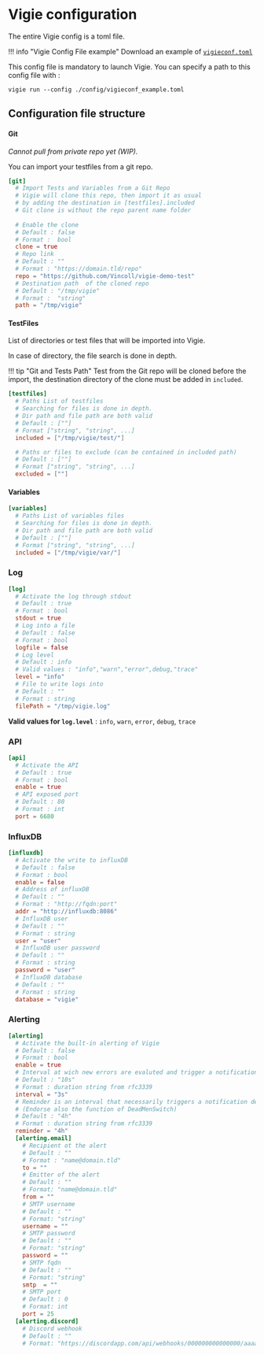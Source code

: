 # Vigie configuration

The entire Vigie config is a toml file.

!!! info "Vigie Config File example"
    Download an example of [`vigieconf.toml`](https://raw.githubusercontent.com/Vincoll/vigie/master/vigieconf.toml)

This config file is mandatory to launch Vigie. You can specify a path to this config file with :

`vigie run --config ./config/vigieconf_example.toml`

## Configuration file structure

#### Git

_Cannot pull from private repo yet (WIP)._

You can import your testfiles from a git repo.

```toml
[git]
  # Import Tests and Variables from a Git Repo
  # Vigie will clone this repo, then import it as usual
  # by adding the destination in [testfiles].included
  # Git clone is without the repo parent name folder
  
  # Enable the clone
  # Default : false
  # Format :  bool
  clone = true
  # Repo link
  # Default : ""
  # Format : "https://domain.tld/repo"
  repo = "https://github.com/Vincoll/vigie-demo-test"
  # Destination path  of the cloned repo 
  # Default : "/tmp/vigie"
  # Format :  "string"
  path = "/tmp/vigie"
```



#### TestFiles

List of directories or test files that will be imported into Vigie.

In case of directory, the file search is done in depth.


!!! tip "Git and Tests Path"
    Test from the Git repo will be cloned before the import, the destination directory of the clone must be added in `included`.

```toml
[testfiles]
  # Paths List of testfiles
  # Searching for files is done in depth.
  # Dir path and file path are both valid
  # Default : [""]
  # Format ["string", "string", ...]
  included = ["/tmp/vigie/test/"]

  # Paths or files to exclude (can be contained in included path)
  # Default : [""]
  # Format ["string", "string", ...]
  excluded = [""]

```

#### Variables

```toml
[variables]
  # Paths List of variables files
  # Searching for files is done in depth.
  # Dir path and file path are both valid
  # Default : [""]
  # Format ["string", "string", ...]
  included = ["/tmp/vigie/var/"]
```


### Log

```toml
[log]
  # Activate the log through stdout
  # Default : true
  # Format : bool
  stdout = true
  # Log into a file
  # Default : false
  # Format : bool
  logfile = false
  # Log level
  # Default : info
  # Valid values : "info","warn","error",debug,"trace"
  level = "info"
  # File to write logs into
  # Default : ""
  # Format : string
  filePath = "/tmp/vigie.log"

```

**Valid values for `log.level`** : `info`, `warn`, `error`, `debug`, `trace`

### API

```toml
[api]
  # Activate the API
  # Default : true
  # Format : bool
  enable = true
  # API exposed port
  # Default : 80
  # Format : int 
  port = 6680
```

### InfluxDB

```toml
[influxdb]
  # Activate the write to influxDB
  # Default : false
  # Format : bool
  enable = false
  # Address of influxDB 
  # Default : ""
  # Format : "http://fqdn:port" 
  addr = "http://influxdb:8086"
  # InfluxDB user 
  # Default : ""
  # Format : string
  user = "user"
  # InfluxDB user password 
  # Default : ""
  # Format : string
  password = "user"
  # InfluxDB database 
  # Default : ""
  # Format : string
  database = "vigie"
```

### Alerting

```toml
[alerting]
  # Activate the built-in alerting of Vigie
  # Default : false
  # Format : bool
  enable = true
  # Interval at wich new errors are evaluted and trigger a notification (if any changes)
  # Default : "10s"
  # Format : duration string from rfc3339
  interval = "3s"
  # Reminder is an interval that necessarily triggers a notification describing the current state of the X Vigie state.
  # (Endorse also the function of DeadMenSwitch)
  # Default : "4h"
  # Format : duration string from rfc3339
  reminder = "4h"
  [alerting.email]
    # Recipient ot the alert
    # Default : ""
    # Format : "name@domain.tld"
    to = ""
    # Emitter of the alert
    # Default : ""
    # Format: "name@domain.tld"
    from = ""
    # SMTP username
    # Default : ""
    # Format: "string"
    username = ""
    # SMTP password
    # Default : ""
    # Format: "string"
    password = ""
    # SMTP fqdn
    # Default : ""
    # Format: "string"
    smtp  = ""
    # SMTP port
    # Default : 0
    # Format: int
    port = 25
  [alerting.discord]
    # Discord webhook
    # Default : ""
    # Format: "https://discordapp.com/api/webhooks/000000000000000/aaaaaazzzzzzz"
```
